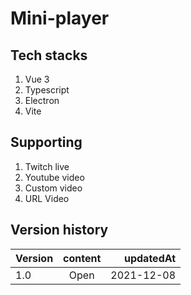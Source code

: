 # Mini-player

## Tech stacks
1. Vue 3
2. Typescript
3. Electron
4. Vite

## Supporting
1. Twitch live
2. Youtube video
3. Custom video
4. URL Video

## Version history
| Version   |     content      |  updatedAt |
|----------|:-------------:|------:|
| 1.0 |  Open | 2021-12-08 |
